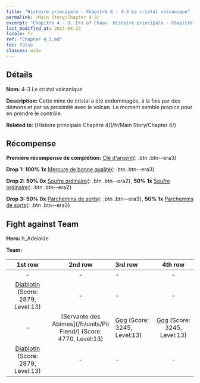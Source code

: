 ```yaml
---
title: "Histoire principale - Chapitre 4 - 4-3 Le cristal volcanique"
permalink: /Main Story/Chapter 4_3/
excerpt: "Chapitre 4 - 3. Era of Chaos  Histoire principale - Chapitre 4_3. 4-3 Le cristal volcanique"
last_modified_at: 2021-04-23
locale: fr
ref: "Chapter 4_3.md"
toc: false
classes: wide
---
```


## Détails

 **Nom:** 4-3 Le cristal volcanique

 **Description:** Cette mine de cristal a été endommagée, à la fois par des démons et par sa proximité avec le volcan. Le moment semble propice pour en prendre le contrôle.

 **Related to:** [Histoire principale Chapitre 4](/fr/Main Story/Chapter 4/)

## Récompense

 **Première récompense de complétion:** [Clé d'argent](/ItemsFR/con_693/){: .btn .btn--era3}

 **Drop 1:** **100% 1x** [Mercure de bonne qualité](/ItemsFR/mat_14/){: .btn .btn--era3}

 **Drop 2:** **50% 0x** [Soufre ordinaire](/ItemsFR/mat_9/){: .btn .btn--era2}, **50% 1x** [Soufre ordinaire](/ItemsFR/mat_9/){: .btn .btn--era2}

 **Drop 3:** **50% 0x** [Parchemins de sorts](/ItemsFR/con_694/){: .btn .btn--era3}, **50% 1x** [Parchemins de sorts](/ItemsFR/con_694/){: .btn .btn--era3}


## Fight against Team
 **Hero:** h_Adelaide

 **Team:**


  | 1st row | 2nd row | 3rd row | 4th row |
  |:----:|:----:|:----|:----:|
  | - | - | - | - |
  | [Diablotin](/fr/units/Imp/) (Score: 2879, Level:13)  | - | - | - |
  | - | [Servante des Abîmes](/fr/units/Pit Fiend/) (Score: 4770, Level:13)  | [Gog](/fr/units/Gog/) (Score: 3245, Level:13)  | [Gog](/fr/units/Gog/) (Score: 3245, Level:13)  |
  | [Diablotin](/fr/units/Imp/) (Score: 2879, Level:13)  | - | - | - |


